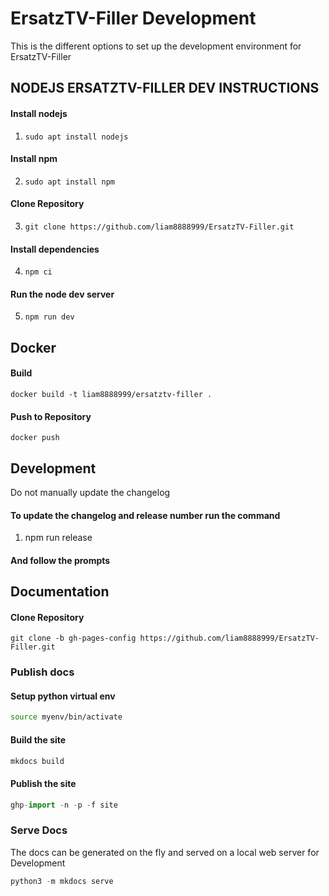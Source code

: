 # ErsatzTV-Filler Development

This is the different options to set up the development environment for ErsatzTV-Filler

## NODEJS ERSATZTV-FILLER DEV INSTRUCTIONS

#### Install nodejs
1. `sudo apt install nodejs`
#### Install npm
2. `sudo apt install npm`
#### Clone Repository
3. `git clone https://github.com/liam8888999/ErsatzTV-Filler.git`
#### Install dependencies
4. `npm ci`
#### Run the node dev server
5. `npm run dev`



## Docker

#### Build
```shell
docker build -t liam8888999/ersatztv-filler .
```
#### Push to Repository
```shell
docker push
```

## Development

Do not manually update the changelog

#### To update the changelog and release number run the command
1. npm run release
#### And follow the prompts


## Documentation

#### Clone Repository
`git clone -b gh-pages-config https://github.com/liam8888999/ErsatzTV-Filler.git`

### Publish docs

#### Setup python virtual env
```bash
source myenv/bin/activate
```
#### Build the site
```python
mkdocs build
```
#### Publish the site
```python
ghp-import -n -p -f site
```

### Serve Docs
The docs can be generated on the fly and served on a local web server for Development
```python
python3 -m mkdocs serve
```
